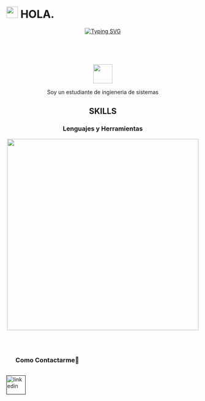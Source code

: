 
<!---
JCPABON03/JCPABON03 is a ✨ special ✨ repository because its `README.md` (this file) appears on your GitHub profile.
You can click the Preview link to take a look at your changes.
--->
<h1><img src="https://emojis.slackmojis.com/emojis/images/1531849430/4246/blob-sunglasses.gif?1531849430" width="30"/> HOLA.</h1>
<span align="center">

[![Typing SVG](https://readme-typing-svg.herokuapp.com?font=Fira+Code&pause=1000&color=39D353&center=true&random=false&width=435&lines=Soy+Juanca)](https://git.io/typing-svg)
<span/>
<div style="height: 50px;"></div>

<picture><img src = "https://github.com/7oSkaaa/7oSkaaa/blob/main/Images/about_me.gif?raw=true" width = 50px></picture>

Soy un estudiante de ingieneria de sistemas
 

<h2>SKILLS</h2>
<!--Languages and Tools Section-->       
<h3 align="center">Lenguajes y Herramientas</h3> 
<p align="center">
<img width="500px"  src="https://skillicons.dev/icons?i=py,java,js,html,css,postgres,git,vscode,linux&perline=10"  />
</p>
<br />

 <!-- Connect with me -->
  <!--h2 without bottom border-->
  <div id="user-content-toc">
    <ul align="left">
      <summary><h3 style="display: inline-block">Como Contactarme🤝</h3></summary>
    </ul>
  <!--icons and links-->
  <p align="left">
  <a href="" target="blank"><img align="center" src="https://user-images.githubusercontent.com/88904952/234979284-68c11d7f-1acc-4f0c-ac78-044e1037d7b0.png" alt="linkedin" height="50" width="50" /></a>
  
  </p>
  </div>
